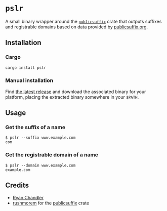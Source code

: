 # `pslr`

A small binary wrapper around the [`publicsuffix`](https://docs.rs/publicsuffix) crate that outputs suffixes and registrable domains based on data provided by [publicsuffix.org](https://publicsuffix.org).

## Installation

### Cargo

```sh
cargo install pslr
```

### Manual installation

Find [the latest release](/releases) and download the associated binary for your platform, placing the extracted binary somewhere in your `$PATH`.

## Usage

### Get the suffix of a name

```
$ pslr --suffix www.example.com
com
```

### Get the registrable domain of a name

```
$ pslr --domain www.example.com
example.com
```

## Credits

* [Ryan Chandler](https://github.com/ryangjchandler)
* [rushmorem](https://github.com/rushmorem) for the [publicsuffix](https://github.com/rushmorem/publicsuffix) crate

